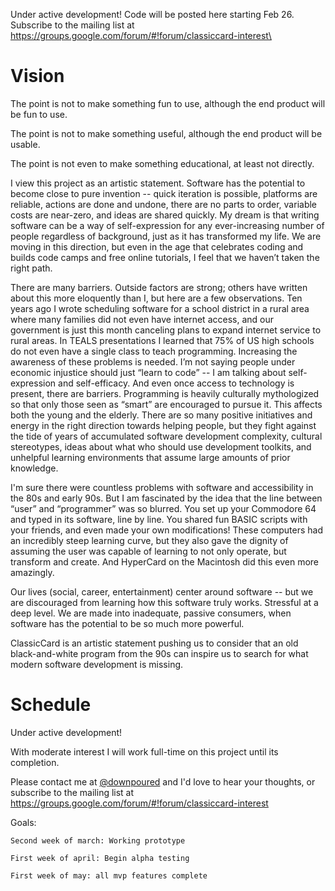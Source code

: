 Under active development! Code will be posted here starting Feb 26. Subscribe to the mailing list at https://groups.google.com/forum/#!forum/classiccard-interest\

# Vision

The point is not to make something fun to use, although the end product will be fun to use.

The point is not to make something useful, although the end product will be usable.

The point is not even to make something educational, at least not directly.

I view this project as an artistic statement. Software has the potential to become close to pure invention -- quick iteration is possible, platforms are reliable, actions are done and undone, there are no parts to order, variable costs are near-zero, and ideas are shared quickly. My dream is that writing software can be a way of self-expression for any ever-increasing number of people regardless of background, just as it has transformed my life. We are moving in this direction, but even in the age that celebrates coding and builds code camps and free online tutorials, I feel that we haven’t taken the right path.

There are many barriers. Outside factors are strong; others have written about this more eloquently than I, but here are a few observations. Ten years ago I wrote scheduling software for a school district in a rural area where many families did not even have internet access, and our government is just this month canceling plans to expand internet service to rural areas. In TEALS presentations I learned that 75% of US high schools do not even have a single class to teach programming. Increasing the awareness of these problems is needed. I’m not saying people under economic injustice should just “learn to code” -- I am talking about self-expression and self-efficacy. And even once access to technology is present, there are barriers. Programming is heavily culturally mythologized so that only those seen as  “smart” are encouraged to pursue it. This affects both the young and the elderly. There are so many positive initiatives and energy in the right direction towards helping people, but they fight against the tide of years of accumulated software development complexity, cultural stereotypes, ideas about what who should use development toolkits, and unhelpful learning environments that assume large amounts of prior knowledge.

I'm sure there were countless problems with software and accessibility in the 80s and early 90s. But I am fascinated by the idea that the line between “user” and “programmer” was so blurred. You set up your Commodore 64 and typed in its software, line by line. You shared fun BASIC scripts with your friends, and even made your own modifications! These computers had an incredibly steep learning curve, but they also gave the dignity of assuming the user was capable of learning to not only operate, but transform and create. And HyperCard on the Macintosh did this even more amazingly.

Our lives (social, career, entertainment) center around software -- but we are discouraged from learning how this software truly works. Stressful at a deep level. We are made into inadequate, passive consumers, when software has the potential to be so much more powerful.

ClassicCard is an artistic statement pushing us to consider that an old black-and-white program from the 90s can inspire us to search for what modern software development is missing.

# Schedule

Under active development!

With moderate interest I will work full-time on this project until its completion.

Please contact me at [@downpoured](https://twitter.com/downpoured) and I'd love to hear your thoughts, or subscribe to the mailing list at https://groups.google.com/forum/#!forum/classiccard-interest

Goals:

    Second week of march: Working prototype

    First week of april: Begin alpha testing

    First week of may: all mvp features complete



